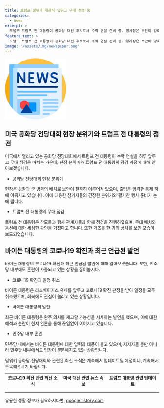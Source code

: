 ```yaml
---
title: 트럼프 밀워키 대관식 앞두고 무대 점검 중
categories:
  - News
excerpt: >
  도널드 트럼프 전 대통령이 공화당 대선 후보로서 수락 연설 준비 중. 행사장은 보안이 강화되고 무장 경찰과 검문이 이뤄지며 활기를 띠고 있음. 라스베이거스 유세를 앞둔 조 바이든 대통령은 코로나19 확진 판정 후 회복 중이지만 완주 여부에 대한 의문이 대두되고 있음. 민주당 내에서도 바이든 대통령에 대한 압력과 입장 변화가 나타나는 등 정치권 내 긴장감이 높아지고 있음.
feature_text: >
  도널드 트럼프 전 대통령이 공화당 대선 후보로서 수락 연설 준비 중. 행사장은 보안이 강화되고 무장 경찰과 검문이 이뤄지며 활기를 띠고 있음. 라스베이거스 유세를 앞둔 조 바이든 대통령은 코로나19 확진 판정 후 회복 중이지만 완주 여부에 대한 의문이 대두되고 있음. 민주당 내에서도 바이든 대통령에 대한 압력과 입장 변화가 나타나는 등 정치권 내 긴장감이 높아지고 있음.
image: '/assets/img/newspaper.png'
---
```


<p><img src="/assets/img/newspaper.png" alt="kimp 속보" /></p>

<h2 data-ke-size="size26">미국 공화당 전당대회 현장 분위기와 트럼프 전 대통령의 점검</h2>

<p data-ke-size="size16">미국에서 열리고 있는 공화당 전당대회에서 트럼프 전 대통령이 수락 연설을 하루 앞두고 무대 점검을 마치는 가운데, 현장 분위기와 트럼프 전 대통령의 점검 과정에 대해 알아보겠습니다.</p>

<ul>
  <li>공화당 전당대회 현장 분위기</li>
</ul>

<p data-ke-size="size16">현장은 경찰과 군 병력의 배치로 보안이 철저히 이루어져 있으며, 출입은 엄격한 통제 하에 이뤄지고 있습니다. 이에 대응한 참가자들의 긴장한 분위기와 활기찬 행사 준비가 눈에 띕니다.</p>

<ul>
  <li>트럼프 전 대통령의 무대 점검</li>
</ul>

<p data-ke-size="size16">트럼프 전 대통령은 참모들과 행사 관계자들과 함께 점검을 진행하였으며, 무대 배치와 동선에 대한 세심한 확인을 거쳤다고 합니다. 또한 거즈를 한 귀의 상처를 보인 모습이 보도되었습니다.</p>

<h2 data-ke-size="size26">바이든 대통령의 코로나19 확진과 최근 언급된 발언</h2>

<p data-ke-size="size16">바이든 대통령의 코로나19 확진과 최근 언급된 발언에 대해 알아보겠습니다. 또한, 민주당 내부에도 혼란이 가중되고 있는 상황을 짚어봅시다.</p>

<ul>
  <li>코로나19 확진과 일정 취소</li>
</ul>

<p data-ke-size="size16">바이든 대통령은 라스베이거스 유세를 앞두고 코로나19 확진 판정을 받아 일정을 모두 취소했으며, 회복에도 관심이 쏠리고 있는 상황입니다.</p>

<ul>
  <li>바이든 대통령의 발언</li>
</ul>

<p data-ke-size="size16">최근 바이든 대통령은 완주 의사를 재고할 가능성을 시사하는 발언을 했으며, 이에 대한 해석과 논란이 현지 언론을 통해 끊임없이 이어지고 있습니다.</p>

<ul>
  <li>민주당 내부 혼란</li>
</ul>

<p data-ke-size="size16">민주당 내에서는 바이든 대통령에 대한 압력과 태풍이 불고 있으며, 지지자들 뿐만 아니라 민주당 내부에서도 입장이 분분해지고 있는 상황입니다.</p>

<p data-ke-size="size16">밀워키 공화당 전당대회와 관련된 최신 소식은 계속해서 업데이트될 예정이니, 계속해서 주목해주시기 바랍니다.</p>

<table>
  <tbody>
    <tr>
      <td style="text-align: center; height: 17px;"><b>코로나19 확산 관련 최신 소식</b></td>
      <td style="text-align: center; height: 17px;"><b>미국 대선 관련 뉴스 속보</b></td>
      <td style="text-align: center; height: 17px;"><b>트럼프 대통령 관련 업데이트</b></td>
    </tr>
  </tbody>
</table>

<hr>
유용한 생활 정보가 필요하시다면, <a href="https://qoogle.tistory.com" rel="dofollow">qoogle.tistory.com</a>


